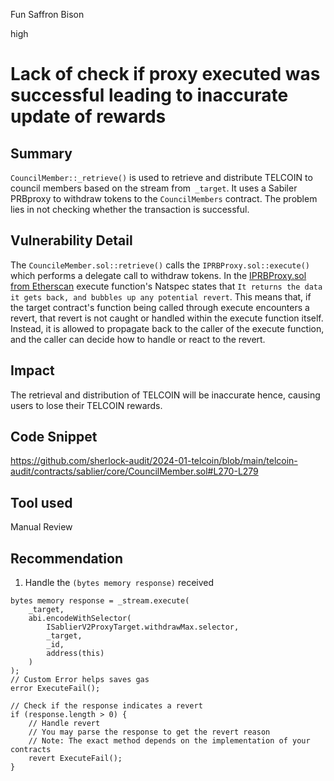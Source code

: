 Fun Saffron Bison

high

# Lack of check if proxy executed was successful leading to inaccurate update of rewards

## Summary
`CouncilMember::_retrieve()` is used to retrieve and distribute TELCOIN to council members based on the stream from` _target`. It uses a Sabiler PRBproxy to withdraw tokens to the `CouncilMembers` contract. The problem lies in not checking whether the transaction is successful.

## Vulnerability Detail
The `CouncileMember.sol::retrieve()` calls the `IPRBProxy.sol::execute()` which performs a delegate call to withdraw tokens. In the [IPRBProxy.sol from Etherscan](https://etherscan.io/address/0x638a7aC8315767cEAfc57a6f5e3559454347C3f6#code#F7#L53) execute function's Natspec states that `It returns the data it gets back, and bubbles up any potential revert`. This means that, if the target contract's function being called through execute encounters a revert, that revert is not caught or handled within the execute function itself. Instead, it is allowed to propagate back to the caller of the execute function, and the caller can decide how to handle or react to the revert. 

## Impact
The retrieval and distribution of TELCOIN will be inaccurate hence, causing users to lose their TELCOIN rewards.
## Code Snippet
https://github.com/sherlock-audit/2024-01-telcoin/blob/main/telcoin-audit/contracts/sablier/core/CouncilMember.sol#L270-L279
## Tool used

Manual Review

## Recommendation
1) Handle the `(bytes memory response)` received 
```solidity
bytes memory response = _stream.execute(
    _target,
    abi.encodeWithSelector(
        ISablierV2ProxyTarget.withdrawMax.selector,
        _target,
        _id,
        address(this)
    )
);
// Custom Error helps saves gas
error ExecuteFail();

// Check if the response indicates a revert
if (response.length > 0) {
    // Handle revert
    // You may parse the response to get the revert reason
    // Note: The exact method depends on the implementation of your contracts
    revert ExecuteFail();
}

```